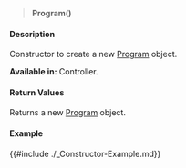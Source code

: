 >**Program()**

#### Description

Constructor to create a new [Program](./Program.md) object.

**Available in:** Controller.

#### Return Values

Returns a new [Program](./Program.md) object.

#### Example

{{#include ./_Constructor-Example.md}}
